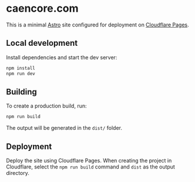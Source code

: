 # caencore.com

This is a minimal [Astro](https://astro.build/) site configured for deployment on [Cloudflare Pages](https://pages.cloudflare.com/).

## Local development

Install dependencies and start the dev server:

```bash
npm install
npm run dev
```

## Building

To create a production build, run:

```bash
npm run build
```

The output will be generated in the `dist/` folder.

## Deployment

Deploy the site using Cloudflare Pages. When creating the project in Cloudflare, select the `npm run build` command and `dist` as the output directory.
